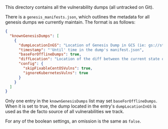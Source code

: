 This directory contains all the vulnerability dumps (all untracked on Git).

There is a `genesis_manifests.json`, which outlines the metadata for all
genesis dumps we currently maintain. The format is as follows:

```json
{
  "knownGenesisDumps": [
    {
      "dumpLocationInGS": "Location of Genesis Dump in GCS (ie: gs://stackrox-scanner-ci-vuln-dump/genesis-YYYYMMDDHHMMSS.zip)",
      "timestamp": "'Until' time in the dump's manifest.json",
      "baseForOfflineDumps": true,
      "diffLocation": "Location of the diff between the current state of vulns and the vulns embedded in the image from 'baseForOfflineDumps' (ie. gs://definitions.stackrox.io/<UUID>/diff.zip)",
      "config": {
        "skipFixableCentOSVulns": true,
        "ignoreKubernetesVulns": true
      }
    }
  ]
}
```

Only one entry in the `knownGenesisDumps` list may set `baseForOfflineDumps`.
When it is set to true, the dump located in the entry's `dumpLocationInGS` is used as
the de facto source of all vulnerabilities we track.

For any of the boolean settings, an omission is the same as `false`.
